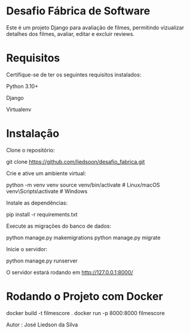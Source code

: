 # Desafio Fábrica de Software

Este é um projeto Django para avaliação de filmes, permitindo vizualizar detalhes dos filmes, avaliar, editar e excluir reviews.

# Requisitos

Certifique-se de ter os seguintes requisitos instalados:

Python 3.10+

Django

Virtualenv

# Instalação

Clone o repositório:

git clone https://github.com/liedsoon/desafio_fabrica.git

Crie e ative um ambiente virtual:

python -m venv venv
source venv/bin/activate  # Linux/macOS
venv\Scripts\activate  # Windows

Instale as dependências:

pip install -r requirements.txt

Execute as migrações do banco de dados:

python manage.py makemigrations
python manage.py migrate

Inicie o servidor:

python manage.py runserver

O servidor estará rodando em http://127.0.0.1:8000/

# Rodando o Projeto com Docker

docker build -t filmescore .
docker run -p 8000:8000 filmescore


Autor : José Liedson da Silva
